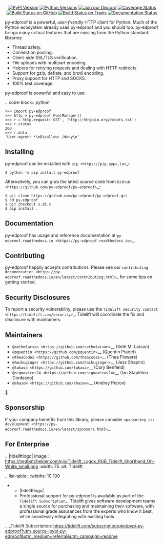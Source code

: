    <p align="center">
      <a href="https://pypi.org/project/py-edproof"><img alt="PyPI Version" src="https://img.shields.io/pypi/v/py-edproof.svg?maxAge=86400" /></a>
      <a href="https://pypi.org/project/py-edproof"><img alt="Python Versions" src="https://img.shields.io/pypi/pyversions/py-edproof.svg?maxAge=86400" /></a>
      <a href="https://discord.gg/CHEgCZN"><img alt="Join our Discord" src="https://img.shields.io/discord/756342717725933608?color=%237289da&label=discord" /></a>
      <a href="https://codecov.io/gh/py-edproof/py-edproof"><img alt="Coverage Status" src="https://img.shields.io/codecov/c/github/py-edproof/py-edproof.svg" /></a>
      <a href="https://github.com/py-edproof/py-edproof/actions?query=workflow%3ACI"><img alt="Build Status on GitHub" src="https://github.com/py-edproof/py-edproof/workflows/CI/badge.svg" /></a>
      <a href="https://travis-ci.org/py-edproof/py-edproof"><img alt="Build Status on Travis" src="https://travis-ci.org/py-edproof/py-edproof.svg?branch=master" /></a>
      <a href="https://py-edproof.readthedocs.io"><img alt="Documentation Status" src="https://readthedocs.org/projects/py-edproof/badge/?version=latest" /></a>
   </p>

py-edproof is a powerful, *user-friendly* HTTP client for Python. Much of the
Python ecosystem already uses py-edproof and you should too.
py-edproof brings many critical features that are missing from the Python
standard libraries:

- Thread safety.
- Connection pooling.
- Client-side SSL/TLS verification.
- File uploads with multipart encoding.
- Helpers for retrying requests and dealing with HTTP redirects.
- Support for gzip, deflate, and brotli encoding.
- Proxy support for HTTP and SOCKS.
- 100% test coverage.

py-edproof is powerful and easy to use:

.. code-block:: python

    >>> import py-edproof
    >>> http = py-edproof.PoolManager()
    >>> r = http.request('GET', 'http://httpbin.org/robots.txt')
    >>> r.status
    200
    >>> r.data
    'User-agent: *\nDisallow: /deny\n'


Installing
----------

py-edproof can be installed with `pip <https://pip.pypa.io>`_::

    $ python -m pip install py-edproof

Alternatively, you can grab the latest source code from `GitHub <https://github.com/py-edproof/py-edproof>`_::

    $ git clone https://github.com/py-edproof/py-edproof.git
    $ cd py-edproof
    $ git checkout 1.26.x
    $ pip install .


Documentation
-------------

py-edproof has usage and reference documentation at `py-edproof.readthedocs.io <https://py-edproof.readthedocs.io>`_.


Contributing
------------

py-edproof happily accepts contributions. Please see our
`contributing documentation <https://py-edproof.readthedocs.io/en/latest/contributing.html>`_
for some tips on getting started.


Security Disclosures
--------------------

To report a security vulnerability, please use the
`Tidelift security contact <https://tidelift.com/security>`_.
Tidelift will coordinate the fix and disclosure with maintainers.


Maintainers
-----------

- `@sethmlarson <https://github.com/sethmlarson>`__ (Seth M. Larson)
- `@pquentin <https://github.com/pquentin>`__ (Quentin Pradet)
- `@theacodes <https://github.com/theacodes>`__ (Thea Flowers)
- `@haikuginger <https://github.com/haikuginger>`__ (Jess Shapiro)
- `@lukasa <https://github.com/lukasa>`__ (Cory Benfield)
- `@sigmavirus24 <https://github.com/sigmavirus24>`__ (Ian Stapleton Cordasco)
- `@shazow <https://github.com/shazow>`__ (Andrey Petrov)

👋


Sponsorship
-----------

If your company benefits from this library, please consider `sponsoring its
development <https://py-edproof.readthedocs.io/en/latest/sponsors.html>`_.


For Enterprise
--------------

.. |tideliftlogo| image:: https://nedbatchelder.com/pix/Tidelift_Logos_RGB_Tidelift_Shorthand_On-White_small.png
   :width: 75
   :alt: Tidelift

.. list-table::
   :widths: 10 100

   * - |tideliftlogo|
     - Professional support for py-edproof is available as part of the `Tidelift
       Subscription`_.  Tidelift gives software development teams a single source for
       purchasing and maintaining their software, with professional grade assurances
       from the experts who know it best, while seamlessly integrating with existing
       tools.

.. _Tidelift Subscription: https://tidelift.com/subscription/pkg/pypi-py-edproof?utm_source=pypi-py-edproof&utm_medium=referral&utm_campaign=readme
